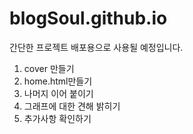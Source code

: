 # blogSoul.github.io
간단한 프로젝트 배포용으로 사용될 예정입니다.
1. cover 만들기
2. home.html만들기
3. 나머지 이어 붙이기
4. 그래프에 대한 견해 밝히기
5. 추가사항 확인하기